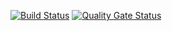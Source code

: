 [![Build Status](https://travis-ci.com/SuDecy99/test2_l.svg?branch=master)](https://travis-ci.com/SuDecy99/test2_l)
[![Quality Gate Status](https://sonarcloud.io/api/project_badges/measure?project=SuDecy99_test2_l&metric=alert_status)](https://sonarcloud.io/dashboard?id=SuDecy99_test2_l)
 
